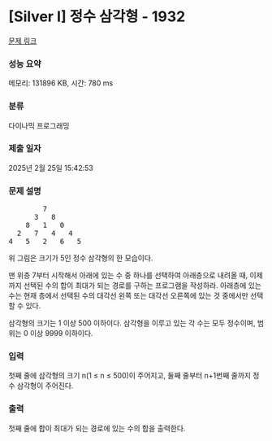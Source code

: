 # [Silver I] 정수 삼각형 - 1932 

[문제 링크](https://www.acmicpc.net/problem/1932) 

### 성능 요약

메모리: 131896 KB, 시간: 780 ms

### 분류

다이나믹 프로그래밍

### 제출 일자

2025년 2월 25일 15:42:53

### 문제 설명

<pre style="user-select: auto !important;">        7
      3   8
    8   1   0
  2   7   4   4
4   5   2   6   5</pre>

<p style="user-select: auto !important;">위 그림은 크기가 5인 정수 삼각형의 한 모습이다.</p>

<p style="user-select: auto !important;">맨 위층 7부터 시작해서 아래에 있는 수 중 하나를 선택하여 아래층으로 내려올 때, 이제까지 선택된 수의 합이 최대가 되는 경로를 구하는 프로그램을 작성하라. 아래층에 있는 수는 현재 층에서 선택된 수의 대각선 왼쪽 또는 대각선 오른쪽에 있는 것 중에서만 선택할 수 있다.</p>

<p style="user-select: auto !important;">삼각형의 크기는 1 이상 500 이하이다. 삼각형을 이루고 있는 각 수는 모두 정수이며, 범위는 0 이상 9999 이하이다.</p>

### 입력 

 <p style="user-select: auto !important;">첫째 줄에 삼각형의 크기 n(1 ≤ n ≤ 500)이 주어지고, 둘째 줄부터 n+1번째 줄까지 정수 삼각형이 주어진다.</p>

### 출력 

 <p style="user-select: auto !important;">첫째 줄에 합이 최대가 되는 경로에 있는 수의 합을 출력한다.</p>


